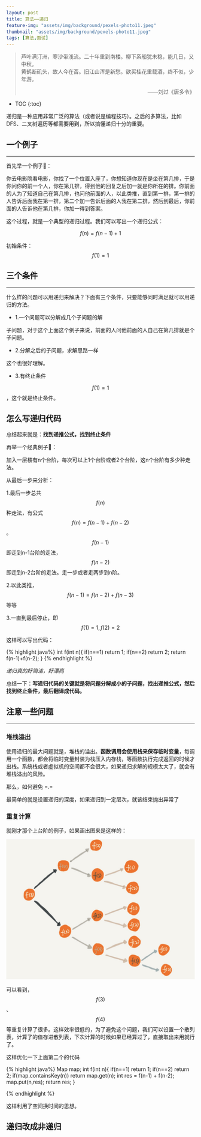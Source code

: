 ```yaml
---
layout: post
title: 算法——递归
feature-img: "assets/img/background/pexels-photo11.jpeg"
thumbnail: "assets/img/background/pexels-photo11.jpeg"
tags: [算法,面试]
---
```


> 芦叶满汀洲，寒沙带浅流。二十年重到南楼。柳下系船犹未稳，能几日，又中秋。 <br>
> 黄鹤断矶头，故人今在否。旧江山浑是新愁。欲买桂花重载酒，终不似，少年游。                          
> <p align="right">——刘过《唐多令》</p>

* TOC
{:toc}

递归是一种应用非常广泛的算法（或者说是编程技巧）。之后的多算法，比如DFS、二叉树遍历等都需要用到，所以搞懂递归十分的重要。

## 一个例子
----

首先举一个例子🌰：

你去电影院看电影，你找了一个位置入座了，你想知道你现在是坐在第几排，于是你问你的前一个人，你在第几排，得到他的回复之后加一就是你所在的排。你前面的人为了知道自己在第几排，也问他前面的人，以此类推，直到第一排，第一排的人告诉后面我在第一排，第二个加一告诉后面的人我在第二排，然后到最后，你前面的人告诉他在第几排，你加一得到答案。

这个过程，就是一个典型的递归过程。我们可以写出一个递归公式：

$$f(n) = f(n-1) + 1$$

初始条件：$$f(1) = 1$$

## 三个条件
----

什么样的问题可以用递归来解决？下面有三个条件，只要能够同时满足就可以用递归的方法。

* 1.一个问题可以分解成几个子问题的解

子问题，对于这个上面这个例子来说，前面的人问他前面的人自己在第几排就是个子问题。

* 2.分解之后的子问题，求解思路一样

这个也很好理解。

* 3.有终止条件

$$f(1)=1$$，这个就是终止条件。


## 怎么写递归代码

总结起来就是：**找到递推公式，找到终止条件**

再举一个经典例子🌰：

加入一层楼有n个台阶，每次可以上1个台阶或者2个台阶，这n个台阶有多少种走法。

从最后一步来分析：

1.最后一步总共$$f(n)$$种走法，有公式$$f(n) = f(n-1) + f(n-2)$$。$$f(n-1)$$即走到n-1台阶的走法，$$f(n-2)$$即走到n-2台阶的走法。走一步或者走两步到n阶。

2.以此类推，$$f(n-1) = f(n-2) + f(n-3)$$等等

3.一直到最后停止，即$$f(1) = 1,f(2) = 2$$

这样可以写出代码：

{% highlight java%}
int f(int n){
    if(n==1) return 1;
    if(n==2) return 2;
    return f(n-1)+f(n-2);
}
{% endhighlight %}

*递归真的好简洁，好漂亮*

总结一下：**写递归代码的关键就是将问题分解成小的子问题，找出递推公式，然后找到终止条件，最后翻译成代码。**

## 注意一些问题
----

### 堆栈溢出

使用递归的最大问题就是，堆栈的溢出。**函数调用会使用栈来保存临时变量**，每调用一个函数，都会将临时变量封装为栈压入内存栈，等函数执行完成返回的时候才出栈。系统栈或者虚拟机的空间都不会很大，如果递归求解的规模太大了，就会有堆栈溢出的风险。

那么，如何避免 =.=

最简单的就是设置递归的深度，如果递归到一定层次，就该结束抛出异常了

### 重复计算

就刚才那个上台阶的例子，如果画出图来是这样的：

![](media/15396958583731.jpg)

可以看到，$$f(3)$$、$$f(4)$$等重复计算了很多。这样效率很低的，为了避免这个问题，我们可以设置一个散列表，计算了的值存进散列表，下次计算的时候如果已经算过了，直接取出来用就行了。

这样优化一下上面第二个的代码

{% highlight java%}
Map map;
int f(int n){
    if(n==1) return 1;
    if(n==2) return 2;
    if(map.containsKey(n)) return map.get(n);
    int res = f(n-1) + f(n-2);
    map.put(n,res);
    return res; 
}

{% endhighlight %}

这样利用了空间换时间的思想。

## 递归改成非递归

